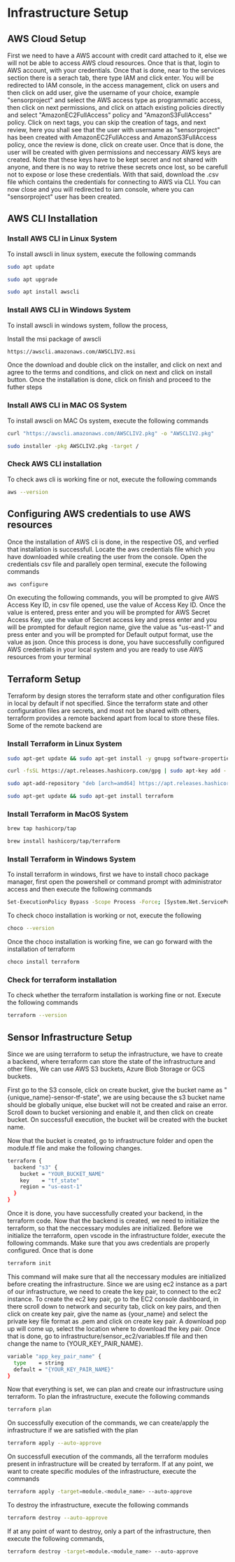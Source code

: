 # Infrastructure Setup 

## AWS Cloud Setup 

First we need to have a AWS account with credit card attached to it, else we will not be able to access AWS cloud resources. Once that is that, login to AWS account, with your credentials. Once that is done, near to the services section there is a serach tab, there type IAM and click enter. You will be redirected to IAM console, in the access management, click on users and then click on add user, give the username of your choice, example "sensorproject" and select the AWS access type as programmatic access, then click on next permissions, and click on attach existing policies directly and select "AmazonEC2FullAccess" policy and "AmazonS3FullAccess" policy. Click on next tags, you can skip the creation of tags, and next review, here you shall see that the user with username as "sensorproject" has been created with AmazonEC2FullAccess and AmazonS3FullAccess policy, once the review is done, click on create user. Once that is done, the user will be created with given permissions and neccessary AWS keys are created. Note that these keys have to be kept secret and not shared with anyone, and there is no way to retrive these secrets once lost, so be carefull not to expose or lose these credentials. With that said, download the .csv file which contains the credentials for connecting to AWS via CLI. You can now close and you will redirected to iam console, where you can "sensorproject" user has been created.

## AWS CLI Installation

### Install AWS CLI in Linux System

To install awscli in linux system, execute the following commands

```bash
sudo apt update
```

```bash
sudo apt upgrade
```

```bash
sudo apt install awscli
```

### Install AWS CLI in Windows System

To install awscli in windows system, follow the process, 

Install the msi package of awscli

```bash
https://awscli.amazonaws.com/AWSCLIV2.msi
```

Once the download and double click on the installer, and click on next and agree to the terms and conditions, and click on next and click on install button. Once the installation is done, click on finish and proceed to the futher steps

### Install AWS CLI in MAC OS System

To install awscli on MAC Os system, execute the following commands

```bash
curl "https://awscli.amazonaws.com/AWSCLIV2.pkg" -o "AWSCLIV2.pkg"
```

```bash
sudo installer -pkg AWSCLIV2.pkg -target /
```

### Check AWS CLI installation

To check aws cli is working fine or not, execute the following commands

```bash
aws --version
```

## Configuring AWS credentials to use AWS resources

Once the installation of AWS cli is done, in the respective OS, and verfied that installation is successfull. Locate the aws credentials file which you have downloaded while creating the user from the console. Open the credentials csv file and parallely open terminal, execute the following commands

```bash
aws configure
```

On executing the following commands, you will be prompted to give AWS Access Key ID, in csv file opened, use the value of Access Key ID. Once the value is entered, press enter and you will be prompted for AWS Secret Access Key, use the value of Secret access key and press enter and you will be prompted for default region name, give the value as "us-east-1" and press enter and you will be prompted for Default output format, use the value as json. Once this process is done, you have successfully configured AWS credentials in your local system and you are ready to use AWS resources from your terminal

## Terraform Setup

Terraform by design stores the terraform state and other configuration files in local by default if not specified. Since the terraform state and other configuration files are secrets, and most not be shared with others, terraform provides a remote backend apart from local to store these files. Some of the remote backend are

### Install Terraform in Linux System

```bash
sudo apt-get update && sudo apt-get install -y gnupg software-properties-common curl
```

```bash
curl -fsSL https://apt.releases.hashicorp.com/gpg | sudo apt-key add -
```

```bash
sudo apt-add-repository "deb [arch=amd64] https://apt.releases.hashicorp.com $(lsb_release -cs) main"
```

```bash
sudo apt-get update && sudo apt-get install terraform
```

### Install Terraform in MacOS System

```bash
brew tap hashicorp/tap
```

```bash
brew install hashicorp/tap/terraform
```

### Install Terraform in Windows System

To install terraform in windows, first we have to install choco package manager, first open the powershell or command prompt with administrator access and then execute the following commands

```bash
Set-ExecutionPolicy Bypass -Scope Process -Force; [System.Net.ServicePointManager]::SecurityProtocol = [System.Net.ServicePointManager]::SecurityProtocol -bor 3072; iex ((New-Object System.Net.WebClient).DownloadString('https://community.chocolatey.org/install.ps1'))
```

To check choco installation is working or not, execute the following 

```bash
choco --version
```

Once the choco installation is working fine, we can go forward with the installation of terraform

```bash
choco install terraform
```

### Check for terraform installation

To check whether the terraform installation is working fine or not. Execute the following commands

```bash
terraform --version
```

## Sensor Infrastructure Setup

Since we are using terraform to setup the infrastructure, we have to create a backend, where terraform can store the state of the infrastructure and other files, We can use AWS S3 buckets, Azure Blob Storage or GCS buckets. 

First go to the S3 console, click on create bucket, give the bucket name as "{unique_name}-sensor-tf-state", we are using because the s3 bucket name should be globally unique, else bucket will not be created and raise an error. Scroll down to bucket versioning and enable it, and then click on create bucket. On successfull execution, the bucket will be created with the bucket name.

Now that the bucket is created, go to infrastructure folder and open the module.tf file and make the following changes.

```bash
terraform {
  backend "s3" {
    bucket = "YOUR_BUCKET_NAME"
    key    = "tf_state"
    region = "us-east-1"
  }
}
```

Once it is done, you have successfully created your backend, in the terraform code. Now that the backend is created, we need to initialize the terraform, so that the neccessary modules are initialized. Before we initialize the terraform, open vscode in the infrastructure folder, execute the following commands. Make sure that you aws credentials are properly configured. Once that is done

```bash
terraform init
```

This command will make sure that all the neccessary modules are initialized before creating the infrastructure. Since we are using ec2 instance as a part of our infrastructure, we need to create the key pair, to connect to the ec2 instance. To create the ec2 key pair, go to the EC2 console dashboard, in there scroll down to network and security tab, click on key pairs, and then click on create key pair, give the name as {your_name} and select the private key file format as .pem and click on create key pair. A download pop up will come up, select the location where to download the key pair.  Once that is done, go to infrastructure/sensor_ec2/variables.tf file and then change the name to {YOUR_KEY_PAIR_NAME}. 

```bash
variable "app_key_pair_name" {
  type    = string
  default = "{YOUR_KEY_PAIR_NAME}"
}
```

Now that everything is set, we can plan and create our infrastructure using terraform. To plan the infrastructure, execute the following commands

```bash
terraform plan
```
On successfully execution of the commands, we can create/apply the infrastructure if we are satisfied with the plan

```bash
terraform apply --auto-approve
```
On successfull execution of the commands, all the terraform modules present in infrastructure will be created by terraform. If at any point, we want to create specific modules of the infrastructure, execute the commands

```bash
terraform apply -target=module.<module_name> --auto-approve
```

To destroy the infrastructure, execute the following commands
```bash
terraform destroy --auto-approve
```

If at any point of want to destroy, only a part of the infrastructure, then execute the following commands, 
```bash
terraform destroy -target=module.<module_name> --auto-approve
```